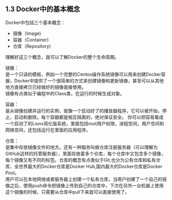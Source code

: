## 1.3 Docker中的基本概念

Docker中包括三个基本概念：
* 镜像（Image)  
* 容器（Container)
* 仓库（Repository)  

理解好这三个概念，就可以了解Docker的整个生命周期。

镜像：  
是一个只读的模板，例如一个完整的Centos操作系统镜像可以用来创建Docker容器，Docker中提供了一个很简单的方式来创建镜像和更新镜像，甚至可以从其他地方直接拷贝已经做好的镜像直接使用。  
镜像有点类似于编程中的Class类，在运行的时候生成对象。

容器：  
是从镜像创建并运行的实例，就像一个启动好了的播放器程序，它可以被开始，停止，启动和删除。每个容器都是相互隔离的，绝对保证安全。
你可以把容易看成一个启动了的Liunx简化版系统，里面包括root用户权限，进程空间，用户空间和网络空间，还包括运行在里面的应用程序。

仓库：  
是集中存放镜像文件的地方。还有一种服务叫做仓库注册服务器（可以理解为GitHub这样的托管服务器），里面存放着多个仓库，每个仓库中又包含多个镜像，每个镜像又有不同的标签。仓库的概念有点类似于Git,也分为公有仓库和私有仓库，全世界最大的Docker仓库是Docker Hub,国内最大的Docker仓库是Docker Pool。  
用户可以在本地网络或者服务器上创建一个私有仓库，当用户创建了一个自己的镜像之后，使用push命令把镜像上传到自己的仓库中，下次在另外一台机器上使用这个镜像的时候，只需要从仓库中pull下来就可以直接使用了。
